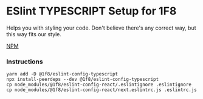 # ESlint TYPESCRIPT Setup for 1F8

Helps you with styling your code.
Don't believe there's any correct way, but this way fits our style.

[NPM](https://www.npmjs.com/package/@1f8/eslint-config-typescript)

### Instructions

```
yarn add -D @1f8/eslint-config-typescript
npx install-peerdeps --dev @1f8/eslint-config-typescript
cp node_modules/@1f8/eslint-config-react/.eslintignore .eslintignore
cp node_modules/@1f8/eslint-config-react/next.eslintrc.js .eslintrc.js
```

